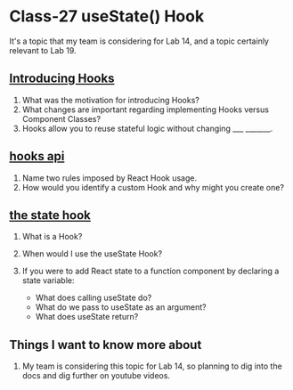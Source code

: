 # Class-27 useState() Hook

It's a topic that my team is considering for Lab 14, and a topic certainly relevant to Lab 19.  

## [Introducing Hooks](https://reactjs.org/docs/hooks-intro.html#motivation)

1. What was the motivation for introducing Hooks?
2. What changes are important regarding implementing Hooks versus Component Classes?
3. Hooks allow you to reuse stateful logic without changing ___ _______.

## [hooks api](https://reactjs.org/docs/hooks-overview.html)

1. Name two rules imposed by React Hook usage.
2. How would you identify a custom Hook and why might you create one?

## [the state hook](https://reactjs.org/docs/hooks-state.html)

1. What is a Hook?
2. When would I use the useState Hook?
3. If you were to add React state to a function component by declaring a state variable:

    * What does calling useState do?
    * What do we pass to useState as an argument?
    * What does useState return?

## Things I want to know more about

1. My team is considering this topic for Lab 14, so planning to dig into the docs and dig further on youtube videos.